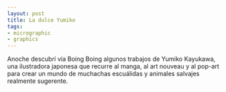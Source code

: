 ```yaml
---
layout: post
title: La dulce Yumiko
tags:
- micrographic
- graphics
---
```

Anoche descubrí vía Boing Boing algunos trabajos de Yumiko Kayukawa, una ilustradora japonesa que recurre al manga, al art nouveau y al pop-art para crear un mundo de muchachas escuálidas y animales salvajes realmente sugerente.
